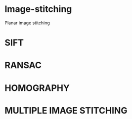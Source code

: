 # Image-stitching
Planar image stitching

# SIFT

# RANSAC

# HOMOGRAPHY

# MULTIPLE IMAGE STITCHING

